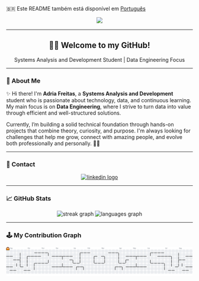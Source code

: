 🇧🇷 Este README também está disponível em [Português](./README.md)

<div align="center">
  <img height="200" src="https://camo.githubusercontent.com/592017f7b94aa0195d7ed768b2225bedd6bf625e66de55827da3ad88754fd10e/68747470733a2f2f6d65646961312e67697068792e636f6d2f6d656469612f76312e59326c6b505463354d4749334e6a457865576b324d47686e4e6a426b4d6a4635617a4e7a64576436636e646959577468647a526f4e575a7362474977646e706e4d326c7962795a6c634431324d563970626e526c636d35686246396e61575a66596e6c666157516d593351395a772f3236784277644975524a694149714877412f67697068792e676966"  />
</div>

---

<h2 align="center">👩‍💻 Welcome to my GitHub!</h2>

<p align="center">Systems Analysis and Development Student | Data Engineering Focus</p>

---

### 🌟 About Me

✨ Hi there! I'm **Adria Freitas**, a **Systems Analysis and Development** student who is passionate about technology, data, and continuous learning. My main focus is on **Data Engineering**, where I strive to turn data into value through efficient and well-structured solutions.

Currently, I’m building a solid technical foundation through hands-on projects that combine theory, curiosity, and purpose. I'm always looking for challenges that help me grow, connect with amazing people, and evolve both professionally and personally. 🚀💡

---

### 📲 Contact

<div align="center">
  <a href="https://www.linkedin.com/in/adriafreitascode/" target="_blank">
    <img src="https://img.shields.io/static/v1?message=LinkedIn&logo=linkedin&label=&color=0077B5&logoColor=white&labelColor=&style=for-the-badge" height="35" alt="linkedin logo"  />
  </a>
</div>

---

### 📈 GitHub Stats

<div align="center">
  <img src="https://git-hub-streak-stats.vercel.app/?user=adriacode&theme=dracula&hide_border=false&border_radius=5" height="150" alt="streak graph" />
  <img src="https://github-readme-stats.vercel.app/api/top-langs?username=adriacode&locale=en&hide_title=false&layout=compact&card_width=320&langs_count=5&theme=dracula&hide_border=false" height="150" alt="languages graph" />
</div>

---

### 🕹️ My Contribution Graph

<picture>
  <source media="(prefers-color-scheme: dark)" srcset="https://raw.githubusercontent.com/adriacode/adriacode/output/pacman-contribution-graph-dark.svg">
  <source media="(prefers-color-scheme: light)" srcset="https://raw.githubusercontent.com/adriacode/adriacode/output/pacman-contribution-graph.svg">
  <img alt="pacman contribution graph" src="https://raw.githubusercontent.com/adriacode/adriacode/output/pacman-contribution-graph.svg">
</picture>
